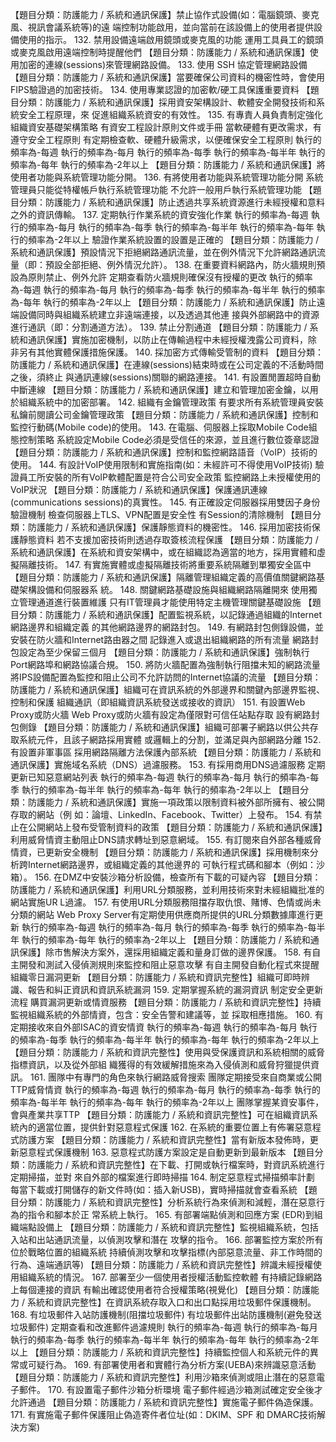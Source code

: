 
【題目分類：防護能力 / 系統和通訊保護】禁止協作式設備(如：電腦鏡頭、麥克風、視訊會議系統等)的遠
端控制功能啟用，並向當前在該設備上的使用者提供設備使用的指示。
132.
禁用設備遠端啟用鏡頭或麥克風的功能
運用工具員工的鏡頭或麥克風啟用遠端控制時提醒他們
【題目分類：防護能力 / 系統和通訊保護】使用加密的連線(sessions)來管理網路設備。
133.
使用 SSH 協定管理網路設備
【題目分類：防護能力 / 系統和通訊保護】當要確保公司資料的機密性時，會使用FIPS驗證過的加密技術。
134.
使用專業認證的加密軟/硬工具保護重要資料
【題目分類：防護能力 / 系統和通訊保護】採用資安架構設計、軟體安全開發技術和系統安全工程原理，來
促進組織系統資安的有效性。
135.
有專責人員負責制定強化組織資安基礎架構策略
有資安工程設計原則文件或手冊
當軟硬體有更改需求，有遵守安全工程原則
有定期檢查軟、硬體升級需求，以便確保安全工程原則
執行的頻率為-每週 執行的頻率為-每月 執行的頻率為-每季 執行的頻率為-每半年 執行的頻率為-每年
執行的頻率為-2年以上
【題目分類：防護能力 / 系統和通訊保護】將使用者功能與系統管理功能分開。
136.
有將使用者功能與系統管理功能分開
系統管理員只能從特權帳戶執行系統管理功能
不允許一般用戶執行系統管理功能
【題目分類：防護能力 / 系統和通訊保護】防止透過共享系統資源進行未經授權和意料之外的資訊傳輸。
137.
定期執行作業系統的資安強化作業
執行的頻率為-每週 執行的頻率為-每月 執行的頻率為-每季 執行的頻率為-每半年 執行的頻率為-每年
執行的頻率為-2年以上
驗證作業系統設置的設置是正確的
【題目分類：防護能力 / 系統和通訊保護】預設情況下拒絕網路通訊流量，並在例外情況下允許網路通訊流
量（即：預設全部拒絕、例外情況允許）。
138.
在重要資料網路內，防火牆規則預設為原則禁止、例外允許
定期查看防火牆規則確保沒有授權的更改
執行的頻率為-每週 執行的頻率為-每月 執行的頻率為-每季 執行的頻率為-每半年 執行的頻率為-每年
執行的頻率為-2年以上
【題目分類：防護能力 / 系統和通訊保護】防止遠端設備同時與組織系統建立非遠端連接，以及透過其他連
接與外部網路中的資源進行通訊（即：分割通道方法）。
139.
禁止分割通道
【題目分類：防護能力 / 系統和通訊保護】實施加密機制，以防止在傳輸過程中未經授權洩露公司資料，除
非另有其他實體保護措施保護。
140.
採加密方式傳輸受管制的資料
【題目分類：防護能力 / 系統和通訊保護】在連線(sessions)結束時或在公司定義的不活動時間之後，須終止
與通訊連線(sessions)關聯的網路連接。
141.
有設置閒置超時自動中斷連線
【題目分類：防護能力 / 系統和通訊保護】建立和管理加密金鑰，以用於組織系統中的加密部署。
142.
組織有金鑰管理政策
有要求所有系統管理員安裝私鑰前閱讀公司金鑰管理政策
【題目分類：防護能力 / 系統和通訊保護】控制和監控行動碼(Mobile code)的使用。
143.
在電腦、伺服器上採取Mobile Code組態控制策略
系統設定Mobile Code必須是受信任的來源，並且進行數位簽章認證
【題目分類：防護能力 / 系統和通訊保護】控制和監控網路語音（VoIP）技術的使用。
144.
有設計VoIP使用限制和實施指南(如：未經許可不得使用VoIP技術)
驗證員工所安裝的所有VoIP軟體配置是符合公司安全政策
監控網路上未授權使用的VoIP狀況
【題目分類：防護能力 / 系統和通訊保護】保護通訊連線(communications sessions)的真實性。
145.
有正確設定伺服器採用雙因子身份驗證機制
檢查伺服器上TLS、VPN配置是安全性
有Session的清除機制
【題目分類：防護能力 / 系統和通訊保護】保護靜態資料的機密性。
146.
採用加密技術保護靜態資料
若不支援加密技術則透過存取簽核流程保護
【題目分類：防護能力 / 系統和通訊保護】在系統和資安架構中，或在組織認為適當的地方，採用實體和虛
擬隔離技術。
147.
有實施實體或虛擬隔離技術將重要系統隔離到單獨安全區中
【題目分類：防護能力 / 系統和通訊保護】隔離管理組織定義的高價值關鍵網路基礎架構設備和伺服器系
統。
148.
關鍵網路基礎設施與組織網路隔離開來
使用獨立管理通道進行裝置維護
只有IT管理員才能使用特定主機管理關鍵基礎設施
【題目分類：防護能力 / 系統和通訊保護】配置監視系統，以記錄通過組織的Internet網路邊界和組織定義
的其他網路邊界的網路封包。
149.
有網路封包側錄設備，並安裝在防火牆和Internet路由器之間
記錄進入或退出組織網路的所有流量
網路封包設定為至少保留三個月
【題目分類：防護能力 / 系統和通訊保護】強制執行Port網路埠和網路協議合規。
150.
將防火牆配置為強制執行阻擋未知的網路流量
將IPS設備配置為監控和阻止公司不允許訪問的Internet協議的流量
【題目分類：防護能力 / 系統和通訊保護】組織可在資訊系統的外部邊界和關鍵內部邊界監視、控制和保護
組織通訊（即組織資訊系統發送或接收的資訊）
151.
有設置Web Proxy或防火牆
Web Proxy或防火牆有設定為僅限對可信任站點存取
設有網路封包側錄
【題目分類：防護能力 / 系統和通訊保護】組織可部署子網路以供公共存取系統元件，且該子網路採用實體
或邏輯上的分割，並滿足與內部網路分離
152.
有設置非軍事區
採用網路隔離方法保護內部系統
【題目分類：防護能力 / 系統和通訊保護】實施域名系統（DNS）過濾服務。
153.
有採用商用DNS過濾服務
定期更新已知惡意網站列表
執行的頻率為-每週 執行的頻率為-每月 執行的頻率為-每季 執行的頻率為-每半年 執行的頻率為-每年
執行的頻率為-2年以上
【題目分類：防護能力 / 系統和通訊保護】實施一項政策以限制資料被外部所擁有、被公開存取的網站（例
如：論壇、LinkedIn、Facebook、Twitter）上發布。
154.
有禁止在公開網站上發布受管制資料的政策
【題目分類：防護能力 / 系統和通訊保護】利用威脅情資主動阻止DNS請求轉址到惡意網域。
155.
有訂閱來自外部各種威脅情資，已更新安全機制
【題目分類：防護能力 / 系統和通訊保護】採用機制來分析跨Internet網路邊界，或組織定義的其他邊界的
可執行程式碼和腳本（例如：沙箱）。
156.
在DMZ中安裝沙箱分析設備，檢查所有下載的可疑內容
【題目分類：防護能力 / 系統和通訊保護】利用URL分類服務，並利用技術來對未經組織批准的網站實施UR
L過濾。
157.
有使用URL分類服務阻擋存取仇恨、賭博、色情或尚未分類的網站
Web Proxy Server有定期使用供應商所提供的URL分類數據庫進行更新
執行的頻率為-每週 執行的頻率為-每月 執行的頻率為-每季 執行的頻率為-每半年 執行的頻率為-每年
執行的頻率為-2年以上
【題目分類：防護能力 / 系統和通訊保護】除市售解決方案外，還採用組織定義和量身訂做的邊界保護。
158.
有自主開發和測試入侵偵測規則來監控和阻止惡意攻擊
有自主開發自動化程式來提醒組織零日漏洞更新
【題目分類：防護能力 / 系統和資訊完整性】組織可即時辨識、報告和糾正資訊和資訊系統漏洞
159.
定期掌握系統的漏洞資訊
制定安全更新流程
購買漏洞更新或情資服務
【題目分類：防護能力 / 系統和資訊完整性】持續監視組織系統的外部情資，包含：安全告警和建議等，並
採取相應措施。
160.
有定期接收來自外部ISAC的資安情資
執行的頻率為-每週 執行的頻率為-每月 執行的頻率為-每季 執行的頻率為-每半年 執行的頻率為-每年
執行的頻率為-2年以上
【題目分類：防護能力 / 系統和資訊完整性】使用與受保護資訊和系統相關的威脅指標資訊，以及從外部組
織獲得的有效緩解措施來為入侵偵測和威脅狩獵提供資訊。
161.
團隊中有專門的角色來執行網路威脅搜索
團隊定期接受來自商業或公開TTP威脅情資
執行的頻率為-每週 執行的頻率為-每月 執行的頻率為-每季 執行的頻率為-每半年 執行的頻率為-每年
執行的頻率為-2年以上
團隊掌握某資安事件，會與產業共享TTP
【題目分類：防護能力 / 系統和資訊完整性】可在組織資訊系統內的適當位置，提供針對惡意程式保護
162.
在系統的重要位置上有佈署惡意程式防護方案
【題目分類：防護能力 / 系統和資訊完整性】當有新版本發佈時，更新惡意程式保護機制
163.
惡意程式防護方案設定是自動更新到最新版本
【題目分類：防護能力 / 系統和資訊完整性】在下載、打開或執行檔案時，對資訊系統進行定期掃描，並對
來自外部的檔案進行即時掃描
164.
制定惡意程式掃描頻率計劃
每當下載或打開儲存的新文件時(如：插入新USB)，實時掃描就會查看系統
【題目分類：防護能力 / 系統和資訊完整性】分析系統行為來偵測和減輕，潛在惡意行為的指令和腳本於正
常系統上執行。
165.
有部署端點偵測和回應方案 (EDR)到組織端點設備上
【題目分類：防護能力 / 系統和資訊完整性】監視組織系統，包括入站和出站通訊流量，以偵測攻擊和潛在
攻擊的指令。
166.
部署監控方案於所有位於戰略位置的組織系統
持續偵測攻擊和攻擊指標(內部惡意流量、非工作時間的行為、遠端通訊等)
【題目分類：防護能力 / 系統和資訊完整性】辨識未經授權使用組織系統的情況。
167.
部署至少一個使用者授權活動監控軟體
有持續記錄網路上每個連接的資訊
有輸出確認使用者符合授權策略(視覺化)
【題目分類：防護能力 / 系統和資訊完整性】在資訊系統存取入口和出口點採用垃圾郵件保護機制。
168.
有垃圾郵件入站防護機制(阻擋垃圾郵件)
有垃圾郵件出站防護機制(避免發送垃圾郵件)
定期查看和改進郵件過濾規則
執行的頻率為-每週 執行的頻率為-每月 執行的頻率為-每季 執行的頻率為-每半年 執行的頻率為-每年
執行的頻率為-2年以上
【題目分類：防護能力 / 系統和資訊完整性】持續監控個人和系統元件的異常或可疑行為。
169.
有部署使用者和實體行為分析方案(UEBA)來辨識惡意活動
【題目分類：防護能力 / 系統和資訊完整性】利用沙箱來偵測或阻止潛在的惡意電子郵件。
170.
有設置電子郵件沙箱分析環境
電子郵件經過沙箱測試確定安全後才允許通過
【題目分類：防護能力 / 系統和資訊完整性】實施電子郵件偽造保護。
171.
有實施電子郵件保護阻止偽造寄件者位址(如：DKIM、SPF 和 DMARC技術解決方案)

